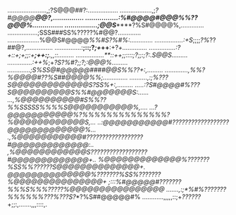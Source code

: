 ......................,;?S@@@##?:.................
..................,;*?#@@@@****@@?,...............
................:%#@@@@#@@@%%??@@@%...............
................;@@S*******?%S#@@@@%,.............
.................;SSS###SS%?????%#@@?.............
..................%@@S#@@@@*%%#S?%#%:.............
................:+S*;;;;*?%*??##@?,...............
...............:**;::;?*;+*++**:+?*+..............
...............:?+::+;+;;:+**;++:;**.,,::.........
................**::++;;::::;?;;:;?:.S@@S.........
..............:++%*;+*?S?***%#?;;?;:*@@@%.........
.............;S%SS@#@@@@@####@@S%%??**+:,.........
.............,%%?%@@@@#??%S##@@@@%%;..............
..........,:;*%???S@@@@@@@@@@@@@S?SS%*+:,.........
.....:*?S#@@@@#%???S@@@@@@@@@@S%%#@@@@@@@S*:......
...,%@@@@@@@@@@#S%%??%%SSSSS%%%%S@@@@@@@@@@@%,....
...?@@@@@@@@@@@%?%%%%%%%%%%%%%%?%@@@@@@@@@@@@S,...
..:@@@@@@@@@@@#??????????????????@@@@@@@@@@@@@%...
.,%@@@@@@@@@@@#??????????????????#@@@@@@@@@@@@@:..
,%@@@@@@@@@@@@S??????????????????#@@@@@@@@@@@@@+..
%@@@@@@@@@@@@@%???????%SS%%??????S@@@@@@@@@@@@@@+.
@@@@@@@@@@@@@@%???????%SS%???????%@@@@@@@@@@@@@@@+
*;:::*%#@@@@@#???????%%%S%%%?????%@@@@@@@@@@@@@@@@
.......,:;*%#%???????%%%%%%???%???S?**?%S##@@@@@#%
............,,,,,::;+*??????*+;;:,.......,,,::::,.
